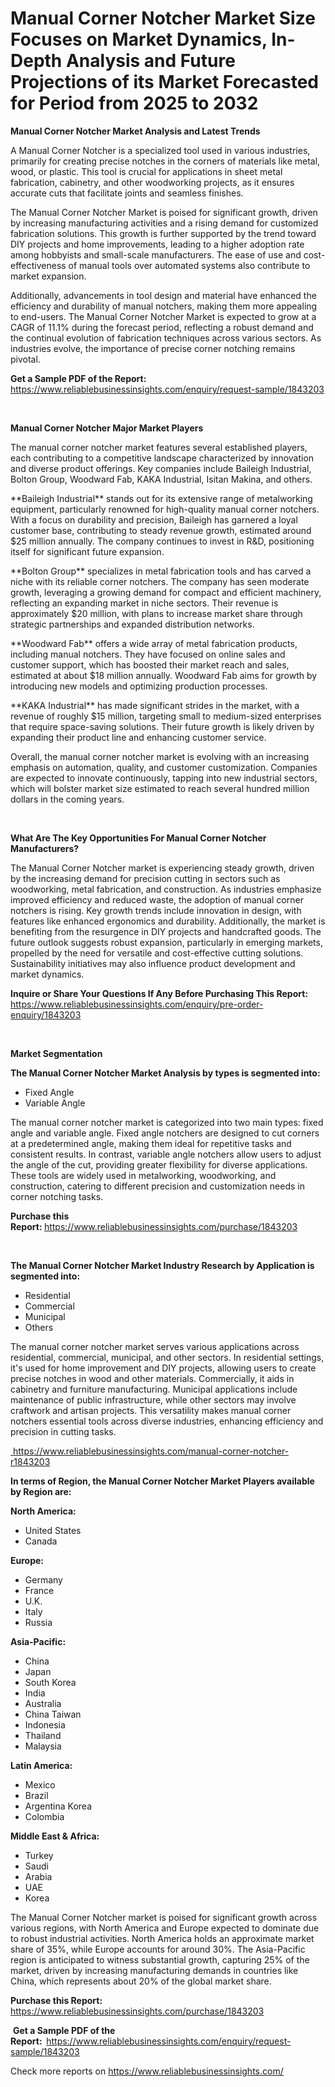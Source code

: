 <p><h1>Manual Corner Notcher Market Size Focuses on Market Dynamics, In-Depth Analysis and Future Projections of its Market Forecasted for Period from 2025 to 2032</h1></p><p><strong>Manual Corner Notcher Market Analysis and Latest Trends</strong></p>
<p><p>A Manual Corner Notcher is a specialized tool used in various industries, primarily for creating precise notches in the corners of materials like metal, wood, or plastic. This tool is crucial for applications in sheet metal fabrication, cabinetry, and other woodworking projects, as it ensures accurate cuts that facilitate joints and seamless finishes. </p><p>The Manual Corner Notcher Market is poised for significant growth, driven by increasing manufacturing activities and a rising demand for customized fabrication solutions. This growth is further supported by the trend toward DIY projects and home improvements, leading to a higher adoption rate among hobbyists and small-scale manufacturers. The ease of use and cost-effectiveness of manual tools over automated systems also contribute to market expansion. </p><p>Additionally, advancements in tool design and material have enhanced the efficiency and durability of manual notchers, making them more appealing to end-users. The Manual Corner Notcher Market is expected to grow at a CAGR of 11.1% during the forecast period, reflecting a robust demand and the continual evolution of fabrication techniques across various sectors. As industries evolve, the importance of precise corner notching remains pivotal.</p></p>
<p><strong>Get a Sample PDF of the Report:&nbsp;</strong> <a href="https://www.reliablebusinessinsights.com/enquiry/request-sample/1843203?utm_campaign=2286&utm_medium=2&utm_source=Github&utm_content=ia&utm_term=22022025&utm_id=manual-corner-notcher">https://www.reliablebusinessinsights.com/enquiry/request-sample/1843203</a></p>
<p>&nbsp;</p>
<p><strong>Manual Corner Notcher Major Market Players</strong></p>
<p><p>The manual corner notcher market features several established players, each contributing to a competitive landscape characterized by innovation and diverse product offerings. Key companies include Baileigh Industrial, Bolton Group, Woodward Fab, KAKA Industrial, Isitan Makina, and others.</p><p>**Baileigh Industrial** stands out for its extensive range of metalworking equipment, particularly renowned for high-quality manual corner notchers. With a focus on durability and precision, Baileigh has garnered a loyal customer base, contributing to steady revenue growth, estimated around $25 million annually. The company continues to invest in R&D, positioning itself for significant future expansion.</p><p>**Bolton Group** specializes in metal fabrication tools and has carved a niche with its reliable corner notchers. The company has seen moderate growth, leveraging a growing demand for compact and efficient machinery, reflecting an expanding market in niche sectors. Their revenue is approximately $20 million, with plans to increase market share through strategic partnerships and expanded distribution networks.</p><p>**Woodward Fab** offers a wide array of metal fabrication products, including manual notchers. They have focused on online sales and customer support, which has boosted their market reach and sales, estimated at about $18 million annually. Woodward Fab aims for growth by introducing new models and optimizing production processes.</p><p>**KAKA Industrial** has made significant strides in the market, with a revenue of roughly $15 million, targeting small to medium-sized enterprises that require space-saving solutions. Their future growth is likely driven by expanding their product line and enhancing customer service.</p><p>Overall, the manual corner notcher market is evolving with an increasing emphasis on automation, quality, and customer customization. Companies are expected to innovate continuously, tapping into new industrial sectors, which will bolster market size estimated to reach several hundred million dollars in the coming years.</p></p>
<p>&nbsp;</p>
<p><strong>What Are The Key Opportunities For Manual Corner Notcher Manufacturers?</strong></p>
<p><p>The Manual Corner Notcher market is experiencing steady growth, driven by the increasing demand for precision cutting in sectors such as woodworking, metal fabrication, and construction. As industries emphasize improved efficiency and reduced waste, the adoption of manual corner notchers is rising. Key growth trends include innovation in design, with features like enhanced ergonomics and durability. Additionally, the market is benefiting from the resurgence in DIY projects and handcrafted goods. The future outlook suggests robust expansion, particularly in emerging markets, propelled by the need for versatile and cost-effective cutting solutions. Sustainability initiatives may also influence product development and market dynamics.</p></p>
<p><strong>Inquire or Share Your Questions If Any Before Purchasing This Report:</strong> <a href="https://www.reliablebusinessinsights.com/enquiry/pre-order-enquiry/1843203?utm_campaign=2286&utm_medium=2&utm_source=Github&utm_content=ia&utm_term=22022025&utm_id=manual-corner-notcher">https://www.reliablebusinessinsights.com/enquiry/pre-order-enquiry/1843203</a></p>
<p>&nbsp;</p>
<p><strong>Market Segmentation</strong></p>
<p><strong>The Manual Corner Notcher Market Analysis by types is segmented into:</strong></p>
<p><ul><li>Fixed Angle</li><li>Variable Angle</li></ul></p>
<p><p>The manual corner notcher market is categorized into two main types: fixed angle and variable angle. Fixed angle notchers are designed to cut corners at a predetermined angle, making them ideal for repetitive tasks and consistent results. In contrast, variable angle notchers allow users to adjust the angle of the cut, providing greater flexibility for diverse applications. These tools are widely used in metalworking, woodworking, and construction, catering to different precision and customization needs in corner notching tasks.</p></p>
<p><strong>Purchase this Report:&nbsp;</strong><a href="https://www.reliablebusinessinsights.com/purchase/1843203?utm_campaign=2286&utm_medium=2&utm_source=Github&utm_content=ia&utm_term=22022025&utm_id=manual-corner-notcher">https://www.reliablebusinessinsights.com/purchase/1843203</a></p>
<p>&nbsp;</p>
<p><strong>The Manual Corner Notcher Market Industry Research by Application is segmented into:</strong></p>
<p><ul><li>Residential</li><li>Commercial</li><li>Municipal</li><li>Others</li></ul></p>
<p><p>The manual corner notcher market serves various applications across residential, commercial, municipal, and other sectors. In residential settings, it's used for home improvement and DIY projects, allowing users to create precise notches in wood and other materials. Commercially, it aids in cabinetry and furniture manufacturing. Municipal applications include maintenance of public infrastructure, while other sectors may involve craftwork and artisan projects. This versatility makes manual corner notchers essential tools across diverse industries, enhancing efficiency and precision in cutting tasks.</p></p>
<p><a href="https://www.reliablebusinessinsights.com/manual-corner-notcher-r1843203?utm_campaign=2286&utm_medium=2&utm_source=Github&utm_content=ia&utm_term=22022025&utm_id=manual-corner-notcher">&nbsp;https://www.reliablebusinessinsights.com/manual-corner-notcher-r1843203</a></p>
<p><strong>In terms of Region, the Manual Corner Notcher Market Players available by Region are:</strong></p>
<p>
    <p> <strong> North America: </strong>
        <ul>
            <li>United States</li>
            <li>Canada</li>
        </ul>
        </p> 
    <p> <strong> Europe: </strong>
        <ul>
            <li>Germany</li>
            <li>France</li>
            <li>U.K.</li>
            <li>Italy</li>
            <li>Russia</li>
        </ul>
        </p> 
    <p> <strong> Asia-Pacific: </strong>
        <ul>
            <li>China</li>
            <li>Japan</li>
            <li>South Korea</li>
            <li>India</li>
            <li>Australia</li>
            <li>China Taiwan</li>
            <li>Indonesia</li>
            <li>Thailand</li>
            <li>Malaysia</li>
        </ul>
        </p> 
    <p> <strong> Latin America: </strong>
        <ul>
            <li>Mexico</li>
            <li>Brazil</li>
            <li>Argentina Korea</li>
            <li>Colombia</li>
        </ul>
        </p> 
    <p> <strong> Middle East & Africa: </strong>
        <ul>
            <li>Turkey</li>
            <li>Saudi</li>
            <li>Arabia</li>
            <li>UAE</li>
            <li>Korea</li>
        </ul>
    </p>
    </p>
<p><p>The Manual Corner Notcher market is poised for significant growth across various regions, with North America and Europe expected to dominate due to robust industrial activities. North America holds an approximate market share of 35%, while Europe accounts for around 30%. The Asia-Pacific region is anticipated to witness substantial growth, capturing 25% of the market, driven by increasing manufacturing demands in countries like China, which represents about 20% of the global market share.</p></p>
<p><strong>Purchase this Report: </strong><a href="https://www.reliablebusinessinsights.com/purchase/1843203?utm_campaign=2286&utm_medium=2&utm_source=Github&utm_content=ia&utm_term=22022025&utm_id=manual-corner-notcher">https://www.reliablebusinessinsights.com/purchase/1843203</a></p>
<p>&nbsp;<strong>Get a Sample PDF of the Report:&nbsp;&nbsp;</strong><a href="https://www.reliablebusinessinsights.com/enquiry/request-sample/1843203?utm_campaign=2286&utm_medium=2&utm_source=Github&utm_content=ia&utm_term=22022025&utm_id=manual-corner-notcher">https://www.reliablebusinessinsights.com/enquiry/request-sample/1843203</a></p>
<p><strong></strong></p>
<p>Check more reports on <a href="https://www.reliablebusinessinsights.com/?utm_campaign=2286&utm_medium=2&utm_source=Github&utm_content=ia&utm_term=22022025&utm_id=manual-corner-notcher">https://www.reliablebusinessinsights.com/</a></p>